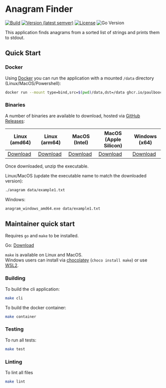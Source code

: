 # Anagram Finder

[![Build](https://github.com/paulboocock/anagram/actions/workflows/build.yml/badge.svg)](https://github.com/paulboocock/anagram/actions/workflows/build.yml)
[![Version (latest semver)](https://img.shields.io/github/v/release/paulboocock/anagram)](https://github.com/paulboocock/anagram/releases)
[![License](https://img.shields.io/github/license/paulboocock/anagram)](LICENSE)
![Go Version](https://img.shields.io/github/go-mod/go-version/paulboocock/anagram)

This application finds anagrams from a sorted list of strings and prints them to stdout.

## Quick Start

### Docker

Using [Docker](https://www.docker.com/get-started) you can run the application with a mounted `/data` directory (Linux/MacOS/Powershell):

```bash
docker run --mount type=bind,src=$(pwd)/data,dst=/data ghcr.io/paulboocock/anagram:latest data/example1.txt
```

### Binaries

A number of binaries are available to download, hosted via [GitHub Releases](https://github.com/paulboocock/anagram/releases):

| Linux (amd64) |  Linux (arm64) |  MacOS (Intel) | MacOS (Apple Silicon) | Windows (x64) |
|---|---|---|---|---|
| [Download][linux_amd64] | [Download][linux_arm64] | [Download][darwin_amd64] | [Download][darwin_arm64] | [Download][windows_amd64] |

Once downloaded, unzip the executable.

Linux/MacOS (update the executable name to match the downloaded version):

```bash
./anagram data/example1.txt
```

Windows:

```bash
anagram_windows_amd64.exe data/example1.txt
```

## Maintainer quick start

Requires `go` and `make` to be installed.

Go: [Download](https://golang.org/dl/)

`make` is available on Linux and MacOS.  
Windows users can install via [chocolatey](https://chocolatey.org/install) (`choco install make`) or use [WSL2](https://docs.microsoft.com/en-us/windows/wsl/install-win10).

### Building

To build the cli application:

```bash
make cli
```

To build the docker container:

```bash
make container
```

### Testing

To run all tests:

```bash
make test
```

### Linting

To lint all files

```bash
make lint
```

[linux_amd64]: https://github.com/paulboocock/anagram/releases/download/0.1.1/anagram_linux_amd64.zip
[linux_arm64]: https://github.com/paulboocock/anagram/releases/download/0.1.1/anagram_linux_arm64.zip
[darwin_amd64]: https://github.com/paulboocock/anagram/releases/download/0.1.1/anagram_darwin_amd64.zip
[darwin_arm64]: https://github.com/paulboocock/anagram/releases/download/0.1.1/anagram_darwin_arm64.zip
[windows_amd64]: https://github.com/paulboocock/anagram/releases/download/0.1.1/anagram_windows_amd64.zip